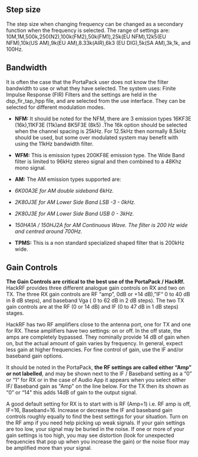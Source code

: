 ## Step size
The step size when changing frequency can be changed as a secondary function when the frequency is selected. The range of settings are: 10M,1M,500k,250(N2),100k(FM2),50k(FM1),25k(EU NFM),12k5(EU NFM),10k(US AM),9k(EU AM),8.33k(AIR),6k3 (EU DIG),5k(SA AM),3k,1k, and 100Hz.

## Bandwidth
It is often the case that the PortaPack user does not know the filter bandwidth to use or what they have selected. The system uses: Finite  Impulse Response (FIR) Filters and the settings are held in the dsp_fir_tap_hpp file, and are selected from the use interface.  They can be selected for different modulation modes.

* **NFM:** It should be noted for the NFM, there are 3 emission types 16KF3E (16k),11KF3E (11k)and 8K5F3E (8k5) .The 16k option should be selected when the channel spacing is 25kHz. For 12.5kHz then normally 8.5kHz should be used, but some over modulated system may benefit with using the 11kHz bandwidth filter. 

* **WFM:** This is emission types 200KF8E emission type. The Wide Band filter is limited to 96kHz stereo signal and then combined to a 48Khz mono signal.


* **AM:**  The AM emission types supported are:

* _6K00A3E for AM double sideband 6kHz._
* _2K80J3E for AM Lower Side Band LSB -3 - 0kHz._
* _2K80J3E for AM Lower Side Band USB 0 - 3kHz._
* _150HA1A / 150HJ2A for AM Continuous Wave. The filter is 200 Hz wide and centred around 700Hz._

* **TPMS:** This is a non standard specialized shaped filter that is 200kHz wide. 

## Gain Controls 
**The Gain Controls are  critical to the best use of the PortaPack / HackRf.**  HackRF provides three different analogue gain controls on RX and two on TX. The three RX gain controls are  RF “amp”, 0dB or +14 dB),”IF“ 0 to 40 dB in 8 dB steps), and baseband Vga ( 0 to 62 dB in 2 dB steps). The two TX gain controls are at the RF (0 or 14 dB) and IF (0 to 47 dB in 1 dB steps) stages.
 
HackRF has two RF amplifiers close to the antenna port, one for TX and one for RX. These amplifiers have two settings: on or off. In the off state, the amps are completely bypassed. They nominally provide 14 dB of gain when on, but the actual amount of gain varies by frequency. In general, expect less gain at higher frequencies. For fine control of gain, use the IF and/or baseband gain options.
 
It should be noted in the PortaPack, **the RF settings are called either “Amp” or not labelled**, and may be shown next to the IF / Baseband setting as a “0” or “1”  for RX or in the case of Audio App it appears when you select either IF/ Baseband gain as "Amp" on the line below. For the TX then its shown as “0” or “14" this adds 14dB of gain to the output signal. 

A good default setting for RX is to start with is RF (Amp=1) i.e. RF amp is off, IF=16, Baseband=16. Increase or decrease the IF and baseband gain controls roughly equally to find the best settings for your situation. Turn on the RF amp if you need help picking up weak signals. If your gain settings are too low, your signal may be buried in the noise. If one or more of your gain settings is too high, you may see distortion (look for unexpected frequencies that pop up when you increase the gain) or the noise floor may be amplified more than your signal.


